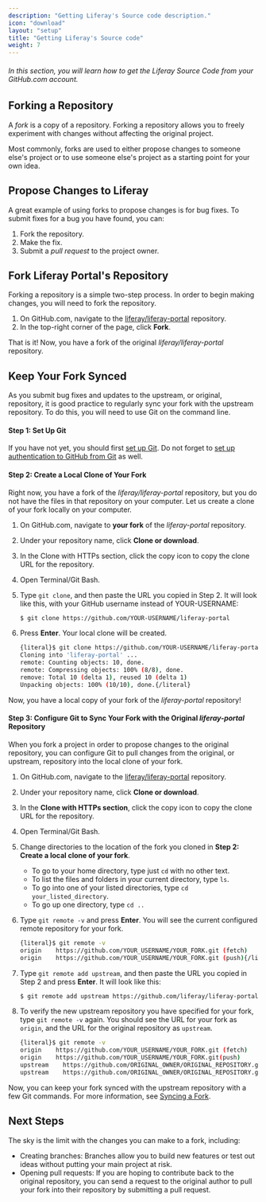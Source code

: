 ```yaml
---
description: "Getting Liferay's Source code description."
icon: "download"
layout: "setup"
title: "Getting Liferay's Source code"
weight: 7
---
```


###### In this section, you will learn how to get the Liferay Source Code from your GitHub.com account.

<article id="forkingARepository">

## Forking a Repository

A _fork_ is a copy of a repository. Forking a repository allows you to freely experiment with changes without affecting the original project.

Most commonly, forks are used to either propose changes to someone else's project or to use someone else's project as a starting point for your own idea.

</article>

<article id="proposeChanges">

## Propose Changes to Liferay

A great example of using forks to propose changes is for bug fixes. To submit fixes for a bug you have found, you can:

1. Fork the repository.
2. Make the fix.
3. Submit a _pull request_ to the project owner.

</article>

<article id="forkLiferay">

## Fork Liferay Portal's Repository

Forking a repository is a simple two-step process. In order to begin making changes, you will need to fork the repository.

1. On GitHub.com, navigate to the [liferay/liferay-portal](https://github.com/liferay/liferay-portal)  repository.
2. In the top-right corner of the page, click **Fork**.

That is it! Now, you have a fork of the original _liferay/liferay-portal_ repository.

</article>

<article id="keepingForkSynced">

## Keep Your Fork Synced

As you submit bug fixes and updates to the upstream, or original, repository, it is good practice to regularly sync your fork with the upstream repository. To do this, you will need to use Git on the command line.

#### Step 1: Set Up Git

If you have not yet, you should first [set up Git](/setup/setting-up-git.html). Do not forget to [set up authentication to GitHub from Git](/setup/setting-up-git.html#authenticatingWithGithub) as well.

#### Step 2: Create a Local Clone of Your Fork

Right now, you have a fork of the _liferay/liferay-portal_ repository, but you do not have the files in that repository on your computer. Let us create a clone of your fork locally on your computer.

1. On GitHub.com, navigate to **your fork** of the _liferay-portal_ repository.
2. Under your repository name, click **Clone or download**.
3. In the Clone with HTTPs section, click the copy icon to copy the clone URL for the repository.
4. Open Terminal/Git Bash.
5. Type `git clone`, and then paste the URL you copied in Step 2. It will look like this, with your GitHub username instead of YOUR-USERNAME:

	```bash
	$ git clone https://github.com/YOUR-USERNAME/liferay-portal
	```

6. Press **Enter**. Your local clone will be created.

	```bash
	{literal}$ git clone https://github.com/YOUR-USERNAME/liferay-portal
	Cloning into 'liferay-portal' ...
	remote: Counting objects: 10, done.
	remote: Compressing objects: 100% (8/8), done.
	remove: Total 10 (delta 1), reused 10 (delta 1)
	Unpacking objects: 100% (10/10), done.{/literal}
	```

Now, you have a local copy of your fork of the _liferay-portal_ repository!

#### Step 3: Configure Git to Sync Your Fork with the Original _liferay-portal_ Repository

When you fork a project in order to propose changes to the original repository, you can configure Git to pull changes from the original, or upstream, repository into the local clone of your fork.

1. On GitHub.com, navigate to the [liferay/liferay-portal](https://github.com/liferay/liferay-portal) repository.
2. Under your repository name, click **Clone or download**.
3. In the **Clone with HTTPs section**, click the copy icon to copy the clone URL for the repository.
4. Open Terminal/Git Bash.
5. Change directories to the location of the fork you cloned in **Step 2: Create a local clone of your fork**.

	- To go to your home directory, type just `cd` with no other text.
	- To list the files and folders in your current directory, type `ls`.
	- To go into one of your listed directories, type `cd your_listed_directory`.
	- To go up one directory, type `cd ..`

6. Type `git remote -v` and press **Enter**. You will see the current configured remote repository for your fork.

	```bash
	{literal}$ git remote -v
	origin    https://github.com/YOUR_USERNAME/YOUR_FORK.git (fetch)
	origin    https://github.com/YOUR_USERNAME/YOUR_FORK.git (push){/literal}
	```

7. Type `git remote add upstream`, and then paste the URL you copied in Step 2 and press **Enter**. It will look like this:

	```bash
	$ git remote add upstream https://github.com/liferay/liferay-portal.git
	```

8. To verify the new upstream repository you have specified for your fork, type `git remote -v` again. You should see the URL for your fork as `origin`, and the URL for the original repository as `upstream`.

	```bash
	{literal}$ git remote -v
	origin    https://github.com/YOUR_USERNAME/YOUR_FORK.git (fetch)
	origin    https://github.com/YOUR_USERNAME/YOUR_FORK.git(push)
	upstream    https://github.com/ORIGINAL_OWNER/ORIGINAL_REPOSITORY.git (fetch)
	upstream    https://github.com/ORIGINAL_OWNER/ORIGINAL_REPOSITORY.git (push){/literal}
	```

Now, you can keep your fork synced with the upstream repository with a few Git commands. For more information, see [Syncing a Fork](/setup/setting-up-git.html).

</article>

<article id="nextSteps">

## Next Steps

The sky is the limit with the changes you can make to a fork, including:

- Creating branches: Branches allow you to build new features or test out ideas without putting your main project at risk.
- Opening pull requests: If you are hoping to contribute back to the original repository, you can send a request to the original author to pull your fork into their repository by submitting a pull request.

</article>